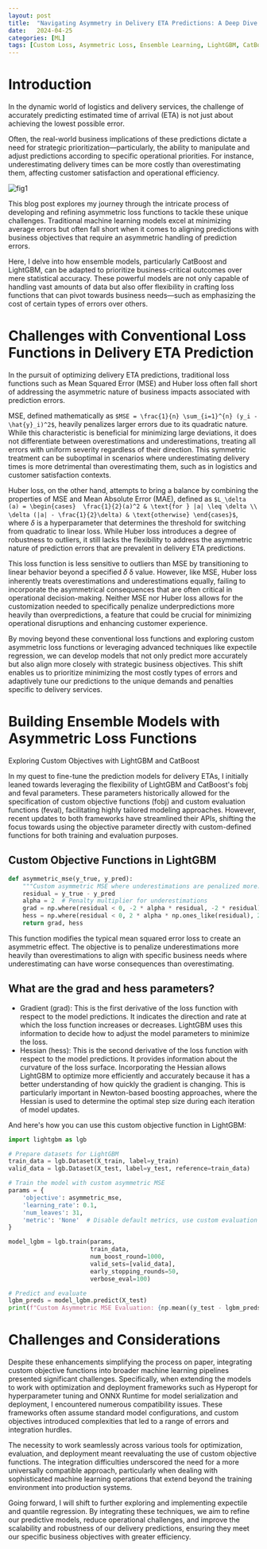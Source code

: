 ```yaml
---
layout: post
title:  "Navigating Asymmetry in Delivery ETA Predictions: A Deep Dive into Custom Loss Functions with CatBoost and LightGBM"
date:   2024-04-25
categories: [ML]
tags: [Custom Loss, Asymmetric Loss, Ensemble Learning, LightGBM, CatBoost, XGBoost]
---
```

# Introduction

In the dynamic world of logistics and delivery services, the challenge of accurately predicting estimated time of arrival (ETA) is not just about achieving the lowest possible error. 

Often, the real-world business implications of these predictions dictate a need for strategic prioritization—particularly, the ability to manipulate and adjust predictions according to specific operational priorities. For instance, underestimating delivery times can be more costly than overestimating them, affecting customer satisfaction and operational efficiency.

![fig1]("../assets/images/2024-04-25-building-ensemble-models-with-an-asymmetric-loss/fig1.png")

This blog post explores my journey through the intricate process of developing and refining asymmetric loss functions to tackle these unique challenges. Traditional machine learning models excel at minimizing average errors but often fall short when it comes to aligning predictions with business objectives that require an asymmetric handling of prediction errors.

Here, I delve into how ensemble models, particularly CatBoost and LightGBM, can be adapted to prioritize business-critical outcomes over mere statistical accuracy. These powerful models are not only capable of handling vast amounts of data but also offer flexibility in crafting loss functions that can pivot towards business needs—such as emphasizing the cost of certain types of errors over others.

# Challenges with Conventional Loss Functions in Delivery ETA Prediction

In the pursuit of optimizing delivery ETA predictions, traditional loss functions such as Mean Squared Error (MSE) and Huber loss often fall short of addressing the asymmetric nature of business impacts associated with prediction errors. 

MSE, defined mathematically as `$MSE = \frac{1}{n} \sum_{i=1}^{n} (y_i - \hat{y}_i)^2$`, heavily penalizes larger errors due to its quadratic nature. While this characteristic is beneficial for minimizing large deviations, it does not differentiate between overestimations and underestimations, treating all errors with uniform severity regardless of their direction. This symmetric treatment can be suboptimal in scenarios where underestimating delivery times is more detrimental than overestimating them, such as in logistics and customer satisfaction contexts.

Huber loss, on the other hand, attempts to bring a balance by combining the properties of MSE and Mean Absolute Error (MAE), defined as
`$L_\delta (a) = \begin{cases} 
  \frac{1}{2}(a)^2 & \text{for } |a| \leq \delta \\
  \delta (|a| - \frac{1}{2}\delta) & \text{otherwise}
\end{cases}$`, where $\delta$ is a hyperparameter that determines the threshold for switching from quadratic to linear loss. While Huber loss introduces a degree of robustness to outliers, it still lacks the flexibility to address the asymmetric nature of prediction errors that are prevalent in delivery ETA predictions.

This loss function is less sensitive to outliers than MSE by transitioning to linear behavior beyond a specified 
𝛿
δ value. However, like MSE, Huber loss inherently treats overestimations and underestimations equally, failing to incorporate the asymmetrical consequences that are often critical in operational decision-making. Neither MSE nor Huber loss allows for the customization needed to specifically penalize underpredictions more heavily than overpredictions, a feature that could be crucial for minimizing operational disruptions and enhancing customer experience.

By moving beyond these conventional loss functions and exploring custom asymmetric loss functions or leveraging advanced techniques like expectile regression, we can develop models that not only predict more accurately but also align more closely with strategic business objectives. This shift enables us to prioritize minimizing the most costly types of errors and adaptively tune our predictions to the unique demands and penalties specific to delivery services.

# Building Ensemble Models with Asymmetric Loss Functions

Exploring Custom Objectives with LightGBM and CatBoost

In my quest to fine-tune the prediction models for delivery ETAs, I initially leaned towards leveraging the flexibility of LightGBM and CatBoost's fobj and feval parameters. These parameters historically allowed for the specification of custom objective functions (fobj) and custom evaluation functions (feval), facilitating highly tailored modeling approaches. However, recent updates to both frameworks have streamlined their APIs, shifting the focus towards using the objective parameter directly with custom-defined functions for both training and evaluation purposes.

## Custom Objective Functions in LightGBM
```python
def asymmetric_mse(y_true, y_pred):
    """Custom asymmetric MSE where underestimations are penalized more."""
    residual = y_true - y_pred
    alpha = 2  # Penalty multiplier for underestimations
    grad = np.where(residual < 0, -2 * alpha * residual, -2 * residual)
    hess = np.where(residual < 0, 2 * alpha * np.ones_like(residual), 2 * np.ones_like(residual))
    return grad, hess
```

This function modifies the typical mean squared error loss to create
an asymmetric effect. The objective is to penalize underestimations more
heavily than overestimations to align with specific business needs where
underestimating can have worse consequences than overestimating.

## What are the grad and hess parameters?
- Gradient (grad): This is the first derivative of the loss function with respect to the model predictions. It indicates the direction and rate at which the loss function increases or decreases. LightGBM uses this information to decide how to adjust the model parameters to minimize the loss.
- Hessian (hess): This is the second derivative of the loss function with respect to the model predictions. It provides information about the curvature of the loss surface. Incorporating the Hessian allows LightGBM to optimize more efficiently and accurately because it has a better understanding of how quickly the gradient is changing. This is particularly important in Newton-based boosting approaches, where the Hessian is used to determine the optimal step size during each iteration of model updates.

And here's how you can use this custom objective function in LightGBM:

```python
import lightgbm as lgb

# Prepare datasets for LightGBM
train_data = lgb.Dataset(X_train, label=y_train)
valid_data = lgb.Dataset(X_test, label=y_test, reference=train_data)

# Train the model with custom asymmetric MSE
params = {
    'objective': asymmetric_mse,
    'learning_rate': 0.1,
    'num_leaves': 31,
    'metric': 'None'  # Disable default metrics, use custom evaluation instead
}

model_lgbm = lgb.train(params,
                       train_data,
                       num_boost_round=1000,
                       valid_sets=[valid_data],
                       early_stopping_rounds=50,
                       verbose_eval=100)

# Predict and evaluate
lgbm_preds = model_lgbm.predict(X_test)
print(f"Custom Asymmetric MSE Evaluation: {np.mean((y_test - lgbm_preds)**2)}")

```



# Challenges and Considerations

Despite these enhancements simplifying the process on paper, integrating custom objective functions into broader machine learning pipelines presented significant challenges. Specifically, when extending the models to work with optimization and deployment frameworks such as Hyperopt for hyperparameter tuning and ONNX Runtime for model serialization and deployment, I encountered numerous compatibility issues. These frameworks often assume standard model configurations, and custom objectives introduced complexities that led to a range of errors and integration hurdles.

The necessity to work seamlessly across various tools for optimization, evaluation, and deployment meant reevaluating the use of custom objective functions. The integration difficulties underscored the need for a more universally compatible approach, particularly when dealing with sophisticated machine learning operations that extend beyond the training environment into production systems.

Going forward, I will shift to further exploring and implementing expectile and quantile regression. By integrating these techniques, we aim to refine our predictive models, reduce operational challenges, and improve the scalability and robustness of our delivery predictions, ensuring they meet our specific business objectives with greater efficiency.


